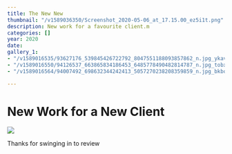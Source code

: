 ```yaml
---
title: The New New
thumbnail: "/v1589036350/Screenshot_2020-05-06_at_17.15.00_ez5i1t.png"
description: New work for a favourite client.m
categories: []
year: 2020
date: 
gallery_1:
- "/v1589016535/93627176_539845426722792_8047551188093857862_n.jpg_ykav6r.jpg"
- "/v1589016550/94126537_663865834186453_6485778490482814787_n.jpg_tobxmt.jpg"
- "/v1589016564/94007492_698632344242413_5057270238208359859_n.jpg_bkbqse.jpg"

---
```

# New Work for a New Client

![](/v1589036350/Screenshot_2020-05-06_at_17.15.00_ez5i1t.png)

Thanks for swinging in to review